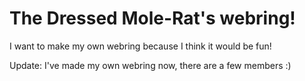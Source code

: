 The Dressed Mole-Rat's webring!
==============================

I want to make my own webring because I think it would be fun!

Update: I've made my own webring now, there are a few members :)
